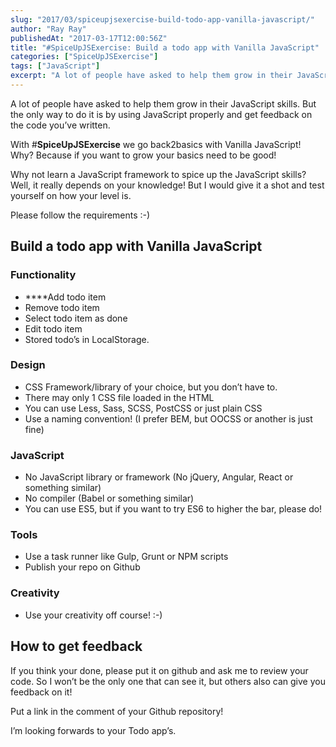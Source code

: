 ```yaml
---
slug: "2017/03/spiceupjsexercise-build-todo-app-vanilla-javascript/"
author: "Ray Ray"
publishedAt: "2017-03-17T12:00:56Z"
title: "#SpiceUpJSExercise: Build a todo app with Vanilla JavaScript"
categories: ["SpiceUpJSExercise"]
tags: ["JavaScript"]
excerpt: "A lot of people have asked to help them grow in their JavaScript skills. But the only way to do it ..."
---
```


A lot of people have asked to help them grow in their JavaScript skills. But the only way to do it is by using JavaScript properly and get feedback on the code you’ve written.

With #**SpiceUpJSExercise** we go back2basics with Vanilla JavaScript! Why? Because if you want to grow your basics need to be good!

Why not learn a JavaScript framework to spice up the JavaScript skills? Well, it really depends on your knowledge! But I would give it a shot and test yourself on how your level is.

Please follow the requirements :-)

## Build a todo app with Vanilla JavaScript

### **Functionality**

* ****Add todo item
* Remove todo item
* Select todo item as done
* Edit todo item
* Stored todo’s in LocalStorage.

### **Design**

* CSS Framework/library of your choice, but you don’t have to.
* There may only 1 CSS file loaded in the HTML
* You can use Less, Sass, SCSS, PostCSS or just plain CSS
* Use a naming convention! (I prefer BEM, but OOCSS or another is just fine)

### **JavaScript**

* No JavaScript library or framework (No jQuery, Angular, React or something similar)
* No compiler (Babel or something similar)
* You can use ES5, but if you want to try ES6 to higher the bar, please do!

### **Tools**

* Use a task runner like Gulp, Grunt or NPM scripts
* Publish your repo on Github

### **Creativity**

* Use your creativity off course! :-)

## **How to get feedback**

If you think your done, please put it on github and ask me to review your code. So I won’t be the only one that can see it, but others also can give you feedback on it!

Put a link in the comment of your Github repository!

I’m looking forwards to your Todo app’s.